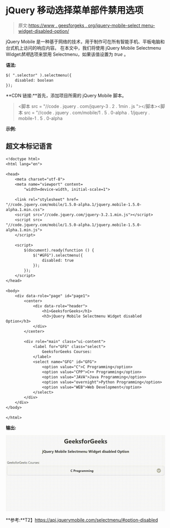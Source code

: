 # jQuery 移动选择菜单部件禁用选项

> 原文:[https://www . geesforgeks . org/jquery-mobile-select menu-widget-disabled-option/](https://www.geeksforgeeks.org/jquery-mobile-selectmenu-widget-disabled-option/)

jQuery Mobile 是一种基于网络的技术，用于制作可在所有智能手机、平板电脑和台式机上访问的响应内容。
在本文中，我们将使用 jQuery Mobile Selectmenu Widget*禁用*选项来禁用 Selectmenu，如果该值设置为 *true* 。

**语法:**

```
$( ".selector" ).selectmenu({
    disabled: boolean
});
```

**CDN 链接:**首先，添加项目所需的 jQuery Mobile 脚本。

> <脚本 src = "//code . jquery . com/jquery-3 . 2 . 1min . js "></脚本><脚本 src = "//code . jquery . com/mobile/1 . 5 . 0-alpha . 1/jquery . mobile-1 . 5 . 0-alpha

**示例:**

## 超文本标记语言

```
<!doctype html>
<html lang="en">

<head>
    <meta charset="utf-8">
    <meta name="viewport" content=
        "width=device-width, initial-scale=1">

    <link rel="stylesheet" href=
"//code.jquery.com/mobile/1.5.0-alpha.1/jquery.mobile-1.5.0-alpha.1.min.css">
    <script src="//code.jquery.com/jquery-3.2.1.min.js"></script>
    <script src=
"//code.jquery.com/mobile/1.5.0-alpha.1/jquery.mobile-1.5.0-alpha.1.min.js">
    </script>

    <script>
        $(document).ready(function () {
            $("#GFG").selectmenu({
                disabled: true
            });
        });
    </script>
</head>

<body>
    <div data-role="page" id="page1">
        <center>
            <div data-role="header">
                <h1>GeeksforGeeks</h1>
                <h3>jQuery Mobile Selectmenu Widget disabled Option</h3>
            </div>
        </center>

        <div role="main" class="ui-content">
            <label for="GFG" class="select">
                GeeksforGeeks Courses:
            </label>
            <select name="GFG" id="GFG">
                <option value="C">C Programming</option>
                <option value="CPP">C++ Programming</option>
                <option value="JAVA">Java Programming</option>
                <option value="overnight">Python Programming</option>
                <option value="WEB">Web Development</option>
            </select>
        </div>
    </div>
</body>

</html>
```

**输出:**

![](img/0a2bf5872e497fe00cea2757706e9715.png)

**参考:**T2】https://api.jquerymobile.com/selectmenu/#option-disabled